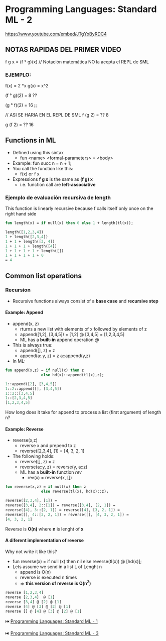 # Programming Languages: Standard ML - 2

https://www.youtube.com/embed/JTgYxByRDC4


## NOTAS RAPIDAS DEL PRIMER VIDEO

f g x = (f ° g)(x) // Notación matemática NO la acepta el REPL de SML

### EJEMPLO:

f(x) = 2 \*x
g(x) = x^2

(f ° g)(2) = 8 ??

(g ° f)(2) = 16 ¡¡

// ASI SE HARIA EN EL REPL DE SML
f (g 2) = ?? 8

g (f 2) = ?? 16

## Functions in ML

- Defined using this sintax
  - fun \<name> \<formal-parameters> = \<body>
- Example: fun succ n = n + 1;
- You call the function like this:
  - f(x) or f x
- Expressions **f g x** is the same as **(f g) x**
  - i.e. function call are **left-associative**

### Ejemplo de evaluación recursiva de length

This function is linearly recursive because f calls itself only once on the right hand side

```sml
fun length(x) = if null(x) then 0 else 1 + length(tl(x));

length([1,2,3,4])
1 + length([2,3,4])
1 + 1 + length([3, 4])
1 + 1 + 1 + length([4])
1 + 1 + 1 + 1 + length([])
1 + 1 + 1 + 1 + 0
= 4
```

## Common list operations

### Recursion

- Recursive functions always consist of a **base case** and **recursive step**

#### Example: Append

- append(x, z)
  - rturns a new list with elements of x followed by elements of z
  - append([1,2], [3,4,5]) = [1,2] @ [3,4,5] = [1,2,3,4,5]
  - ML has a **built-in** append operation _@_
- This is always true:
  - append([], z) = z
  - append(a:.y, z) = z a::append(y,z)
- In ML:

```sml
fun append(x,z) = if null(x) then z
                else hd(x)::append(tl(x),z);

1::append([2], [3,4,5])
1::2::append([], [3,4,5])
1::2::[3,4,5]
1::[2,3,4,5]
[1,2,3,4,5]
```

How long does it take for append to process a list (first argument) of length n?

#### Example: Reverse

- reverse(x,z)
  - reverse x and prepend to z
  - reverse([2,3,4], [1] = [4, 3, 2, 1]
- The following holds:
  - reverse([], z) = z
  - reverse(a::y, z) = reverse(y, a::z)
  - ML has a **built-in** function _rev_
    - rev(x) = reverse(x, [])

```sml
fun reverse(x,z) = if null(x) then z
                else reverse(tl(x), hd(x)::z);

reverse([2,3,4], [1]) =
reverse([3,4], 2::[1]) = reverse([3,4], [2, 1]) =
reverse([4], 3::[2, 1]) = reverse([4], [3, 2, 1]) =
reverse([], 4::[3, 2, 1]) = reverse([], [4, 3, 2, 1]) =
[4, 3, 2, 1]
```

Reverse is **O(n)** where **n** is lenght of **x**

#### A diferent implementation of reverse

Why not write it like this?

- fun reverse(x) = if null (x) then nil else reverse(tl(x)) @ [hd(x)];
- Lets assume we send in a list L of Lenght n
  - append is O(n)
  - reverse is executed n times
  - => **this version of reverse is O(n<sup>2</sup>)**

```sml
reverse [1,2,3,4]
reverse [2,3,4]  @ [1]
reverse [3,4] @ [2] @ [1]
reverse [4] @ [3] @ [2] @ [1]
reverse [] @ [4] @ [3] @ [2] @ [1]
```

:previous_track_button: [Programming Languages: Standard ML - 1](README.md)

:next_track_button: [Programming Languages: Standard ML - 3](3-CasesAndPatterns.md)
